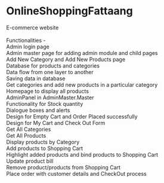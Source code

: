 # OnlineShoppingFattaang
E-commerce website </br> </br>
Functionalities - </br>
Admin login page </br>
Admin master page for adding admin module and child pages</br>
Add New Category and Add New Products page</br>
Database for products and categories </br>
Data flow from one layer to another </br>
Saving data in database </br>
Get categories and add new products in a particular category </br>
Homepage to display all products </br>
AdminPanel in AdminMaster.Master </br>
Functionality for Stock quantity </br>
Dialogue boxes and alerts </br> 
Design for Empty Cart and Order Placed successfully </br>
Design for My Cart and Check Out Form </br>
Get All Categories </br>
Get All Products </br>
Display products by Category </br>
Add products to Shopping Cart </br>
Highlight added products and bind products to Shopping Cart </br>
Update product bill </br>
Remove product/products from Shopping Cart </br>
Place order with customer details and CheckOut process </br>


